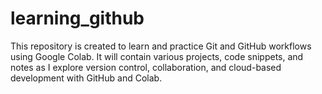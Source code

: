 # learning_github
This repository is created to learn and practice Git and GitHub workflows using Google Colab. It will contain various projects, code snippets, and notes as I explore version control, collaboration, and cloud-based development with GitHub and Colab.

